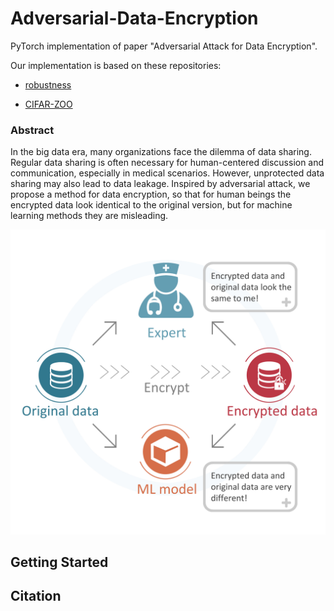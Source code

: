 # Adversarial-Data-Encryption

PyTorch implementation of paper "Adversarial Attack for Data Encryption".

Our implementation is based on these repositories:

- [robustness](https://github.com/MadryLab/robustness)

- [CIFAR-ZOO](https://github.com/BIGBALLON/CIFAR-ZOO)

### Abstract

In the big data era, many organizations face the dilemma of data sharing. Regular data sharing is often necessary  for human-centered discussion and communication, especially in medical scenarios. 
However, unprotected data sharing may also lead to  data leakage. Inspired by adversarial attack, 
we propose a method for data encryption, so that for human beings the encrypted data look identical to the original version,  but for machine learning methods they are misleading.

<img src="https://github.com/Alxead/Adversarial-Data-Encryption/blob/master/images/mainfig.png" width="800" alt="mainfig"/>

## Getting Started

## Citation

